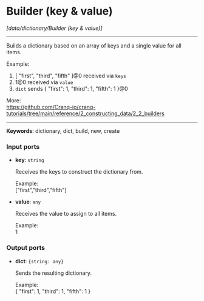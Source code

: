 # Builder (key & value)

_[data/dictionary/Builder (key & value)]_

---

Builds a dictionary based on an array of keys and a single value for all items.  
  
Example:  
1. [ "first", "third", "fifth" ]@0 received via `keys`  
1. 1@0 received via `value`  
2. `dict` sends { "first": 1, "third": 1, "fifth": 1 }@0  
  
More:  
https://github.com/Cranq-io/cranq-tutorials/tree/main/reference/2_constructing_data/2_2_builders  

---

__Keywords__: dictionary, dict, build, new, create

### Input ports

* __key__: ` string `

    Receives the keys to construct the dictionary from.  
      
    Example:  
    ["first","third","fifth"]  


* __value__: ` any `

    Receives the value to assign to all items.  
      
    Example:  
    1  

### Output ports

* __dict__: ` {string: any} `

    Sends the resulting dictionary.  
      
    Example:  
    { "first": 1, "third": 1, "fifth": 1 }  

